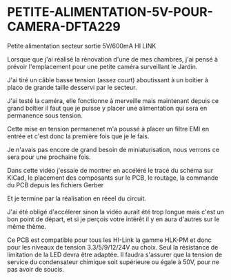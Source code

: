 # PETITE-ALIMENTATION-5V-POUR-CAMERA-DFTA229
Petite alimentation secteur sortie 5V/600mA HI LINK

Lorsque que j'ai réalisé la rénovation d'une de mes chambres, j'ai pensé à prévoir l'emplacement pour une petite caméra surveillant le Jardin.

J'ai tiré un câble basse tension (assez court) aboutissant à un boitier à placo de grande taille desservi par le secteur.

J'ai testé la caméra, elle fonctionne à merveille mais maintenant depuis ce grand boîtier il faut que je puisse y placer une alimentation qui sera en permanence sous tension.

Cette mise en tension permanenet m'a poussé à placer un filtre EMI en entrée et c'est donc la première fois que je le fais.

Je n'avais pas encore de grand besoin de miniaturisation, nous verrons ce sera pour une prochaine fois.

Dans cette vidéo j'essaie de montrer en accéléré le tracé du schéma sur KiCad, le placement des composants sur le PCB, le routage, la commande du PCB depuis les fichiers Gerber

Et je termine par la réalisation en réeel du circuit.

J'ai été obligé d'accélerer sinon la vidéo aurait été trop longue mais c'est un bon point de départ, et si je perçois votre intérêt il y en aura d'autres sur le même thème.

Ce PCB est compatible pour tous les HI-Link la gamme HLK-PM et donc pour les niveaux de tension 3.3/5/9/12/24V au choix. Seul la résistance de limitation de la LED devra être adaptée. Il faudra s'assurer que la tension de service du condensateur chimique soit supérieure ou égale à 50V, pour ne pas avoir de soucis.
